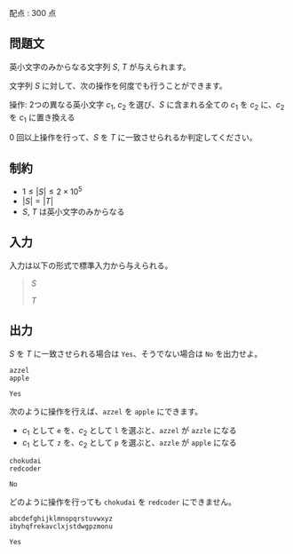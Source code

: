 配点 : $300$ 点

## 問題文

英小文字のみからなる文字列 $S$, $T$ が与えられます。

文字列 $S$ に対して、次の操作を何度でも行うことができます。

操作: 2つの異なる英小文字 $c_1$, $c_2$ を選び、$S$ に含まれる全ての $c_1$ を $c_2$ に、$c_2$ を $c_1$ に置き換える

$0$ 回以上操作を行って、$S$ を $T$ に一致させられるか判定してください。

## 制約

- $1 \leq |S| \leq 2 \times 10^5$
- $|S| = |T|$
- $S$, $T$ は英小文字のみからなる

## 入力

入力は以下の形式で標準入力から与えられる。

> $S$
> 
> $T$

## 出力

$S$ を $T$ に一致させられる場合は `Yes`、そうでない場合は `No` を出力せよ。

```input1
azzel
apple
```

```output1
Yes
```

次のように操作を行えば、`azzel` を `apple` にできます。

- $c_1$ として `e` を、$c_2$ として `l` を選ぶと、`azzel` が `azzle` になる
- $c_1$ として `z` を、$c_2$ として `p` を選ぶと、`azzle` が `apple` になる

```input2
chokudai
redcoder
```

```output2
No
```

どのように操作を行っても `chokudai` を `redcoder` にできません。

```input3
abcdefghijklmnopqrstuvwxyz
ibyhqfrekavclxjstdwgpzmonu
```

```output3
Yes
```